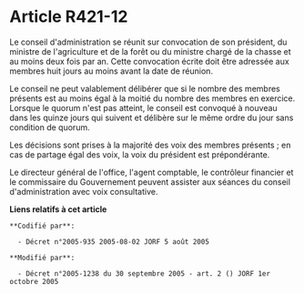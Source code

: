 # Article R421-12

Le conseil d'administration se réunit sur convocation de son président, du ministre de l'agriculture et de la forêt ou du
ministre chargé de la chasse et au moins deux fois par an. Cette convocation écrite doit être adressée aux membres huit jours
au moins avant la date de réunion.

Le conseil ne peut valablement délibérer que si le nombre des membres présents est au moins égal à la moitié du nombre des
membres en exercice. Lorsque le quorum n'est pas atteint, le conseil est convoqué à nouveau dans les quinze jours qui suivent
et délibère sur le même ordre du jour sans condition de quorum.

Les décisions sont prises à la majorité des voix des membres présents ; en cas de partage égal des voix, la voix du président
est prépondérante.

Le directeur général de l'office, l'agent comptable, le contrôleur financier et le commissaire du Gouvernement peuvent
assister aux séances du conseil d'administration avec voix consultative.

**Liens relatifs à cet article**

	**Codifié par**:

	  - Décret n°2005-935 2005-08-02 JORF 5 août 2005

	**Modifié par**:

	  - Décret n°2005-1238 du 30 septembre 2005 - art. 2 () JORF 1er octobre 2005

